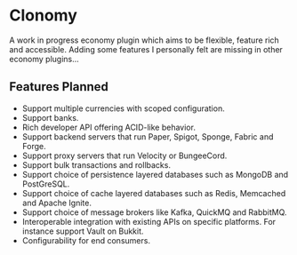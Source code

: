 # Clonomy

A work in progress economy plugin which aims to be flexible, feature rich and accessible. Adding some features I personally felt are missing in other economy plugins...

## Features Planned

- Support multiple currencies with scoped configuration.
- Support banks.
- Rich developer API offering ACID-like behavior.
- Support backend servers that run Paper, Spigot, Sponge, Fabric and Forge.
- Support proxy servers that run Velocity or BungeeCord.
- Support bulk transactions and rollbacks.
- Support choice of persistence layered databases such as MongoDB and PostGreSQL.
- Support choice of cache layered databases such as Redis, Memcached and Apache Ignite.
- Support choice of message brokers like Kafka, QuickMQ and RabbitMQ.
- Interoperable integration with existing APIs on specific platforms. For instance support Vault on Bukkit.
- Configurability for end consumers.